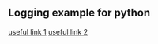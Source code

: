 ## Logging example for python

[useful link 1](https://stackoverflow.com/questions/54367975/python-3-7-logging-f-strings-vs)
[useful link 2](https://www.mybluelinux.com/python-logging-config-via-dictionary-and-config-file/)